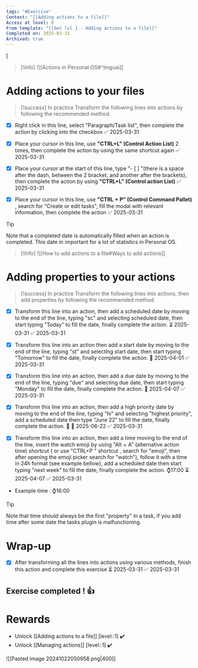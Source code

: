 ```yaml
---
tags: "#Exercise"
Context: "[[Adding actions to a file]]"
Access at level: 0
From template: "[[Get lvl 1 - Adding actions to a file]]"
Completed on: 2025-03-31
Archived: true
---
```

[



> [!info] 
> ![[Actions in Personal OS#^lmguai]]

# Adding actions to your files

> [!success] In practice
> Transform the following lines into actions by following  the recommended method. 

- [x] Right click in this line, select "Paragraph/Task list", then complete the action by clicking into the checkbox ✅ 2025-03-31

- [x] Place your cursor in this line, use **"CTRL+L" (Control Action List)** 2 times, then complete the action by using the same shortcut again ✅ 2025-03-31

- [x] Place your cursor at the start of this line, type "- [ ] "(there is a space after the dash, between the 2 bracket, and another after the brackets), then complete the action by using **"CTRL+L" (Control action List)** ✅ 2025-03-31

- [x] Place your cursor in this line, use **"CTRL + P" (Control Command Pallet)** , search for "Create or edit tasks", fill the modal with relevant information, then complete the action ✅ 2025-03-31

> [!tip] 
> Note that a completed date is automatically filled when an action is completed. This date in important for a lot of statistics in Personal OS. 

> [!Info] 
> ![[How to add actions to a file#Ways to add actions]]


# Adding properties to your actions 

> [!success] In practice
> Transform the following lines into actions, then add properties by following  the recommended method. 

- [x] Transform this line into an action, then add a scheduled date by moving to the end of the line,  typing "sc" and selecting scheduled date, then start typing "Today" to fill the date, finally complete the action. ⏳ 2025-03-31 ✅ 2025-03-31

- [x] Transform this line into an action then add a start date by moving to the end of the line,  typing "st" and selecting start date, then start typing "Tomorrow" to fill the date, finally complete the action. 🛫 2025-04-01 ✅ 2025-03-31

- [x] Transform this line into an action, then add a due date by moving to the end of the line,  typing "due" and selecting due date, then start typing "Monday" to fill the date, finally complete the action. 📅 2025-04-07 ✅ 2025-03-31

- [x] Transform this line into an action, then add a high priority date by moving to the end of the line,  typing "hi" and selecting "highest priority", add a scheduled date then type "June 22" to fill the date, finally complete the action. 🔺 📅 2025-06-22 ✅ 2025-03-31

- [x] Transform this line into an action, then add a time moving to the end of the line,  insert the watch emoji by using "Alt + A" (alternative action time) shortcut ( or use "CTRL+P " shortcut , search for "emoji", then after opening the emoji picker  search for "watch"),  follow it with a time in 24h format (see example bellow), add a scheduled date then start typing "next week" to fill the date, finally complete the action. ⌚17:00 ⏳ 2025-04-07 ✅ 2025-03-31

- Example time : ⌚16:00


> [!tip] 
> Note that time should always be the first "property" in a task, if you add time after some date the tasks plugin is malfunctioning. 

# Wrap-up

- [x] After transforming all the lines into actions using various methods, finish this action and complete this exercise ⏳ 2025-03-31 ✅ 2025-03-31

## Exercise completed ! 👍 

# Rewards

- Unlock [[Adding actions to a file]] [level::1] ✔️
- Unlock [[Managing actions]] [level::1] ✔️

![[Pasted image 20241022050958.png|400]]

